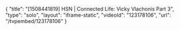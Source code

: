 {
    "title": "[1508441819] HSN | Connected Life: Vicky Vlachonis Part 3",
    "type": "solo",
    "layout": "iframe-static",
    "videoId": "123178106",
    "url": "\/tvpembed\/123178106"
}